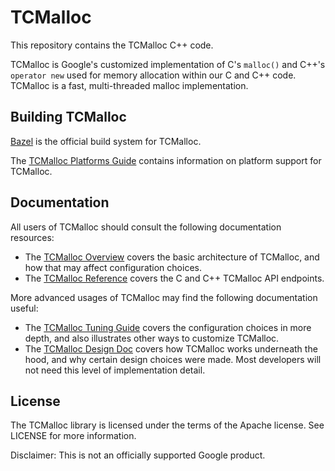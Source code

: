 # TCMalloc

This repository contains the TCMalloc C++ code.

TCMalloc is Google's customized implementation of C's `malloc()` and C++'s
`operator new` used for memory allocation within our C and C++ code. TCMalloc is
a fast, multi-threaded malloc implementation.

## Building TCMalloc

[Bazel](https://bazel.build) is the official build system for TCMalloc.

The [TCMalloc Platforms Guide](platforms) contains information on platform
support for TCMalloc.

## Documentation

All users of TCMalloc should consult the following documentation resources:

* The [TCMalloc Overview](docs/overview) covers the basic architecture of
  TCMalloc, and how that may affect configuration choices.
* The [TCMalloc Reference](docs/reference) covers the C and C++ TCMalloc API
  endpoints.

More advanced usages of TCMalloc may find the following documentation useful:

* The [TCMalloc Tuning Guide](docs/tuning) covers the configuration choices in
  more depth, and also illustrates other ways to customize TCMalloc.
* The [TCMalloc Design Doc](docs/design) covers how TCMalloc works underneath
  the hood, and why certain design choices were made. Most developers will not
  need this level of implementation detail.

## License

The TCMalloc library is licensed under the terms of the Apache
license. See LICENSE for more information.

Disclaimer: This is not an officially supported Google product.
